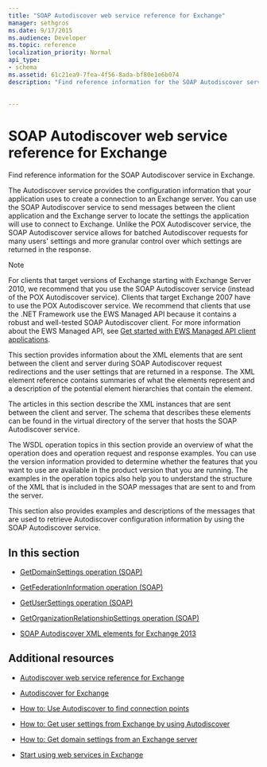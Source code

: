 ```yaml
---
title: "SOAP Autodiscover web service reference for Exchange"
manager: sethgros
ms.date: 9/17/2015
ms.audience: Developer
ms.topic: reference
localization_priority: Normal
api_type:
- schema
ms.assetid: 61c21ea9-7fea-4f56-8ada-bf80e1e6b074
description: "Find reference information for the SOAP Autodiscover service in Exchange."
 
 
---
```


# SOAP Autodiscover web service reference for Exchange

Find reference information for the SOAP Autodiscover service in Exchange.
  
The Autodiscover service provides the configuration information that your application uses to create a connection to an Exchange server. You can use the SOAP Autodiscover service to send messages between the client application and the Exchange server to locate the settings the application will use to connect to Exchange. Unlike the POX Autodiscover service, the SOAP Autodiscover service allows for batched Autodiscover requests for many users' settings and more granular control over which settings are returned in the response. 
  
> [!NOTE]
> For clients that target versions of Exchange starting with Exchange Server 2010, we recommend that you use the SOAP Autodiscover service (instead of the POX Autodiscover service). Clients that target Exchange 2007 have to use the POX Autodiscover service. We recommend that clients that use the .NET Framework use the EWS Managed API because it contains a robust and well-tested SOAP Autodiscover client. For more information about the EWS Managed API, see [Get started with EWS Managed API client applications](http://msdn.microsoft.com/library/c2267733-6f4f-49e5-9614-1e4a24c3af1a%28Office.15%29.aspx). 
  
This section provides information about the XML elements that are sent between the client and server during SOAP Autodiscover request redirections and the user settings that are returned in a response. The XML element reference contains summaries of what the elements represent and a description of the potential element hierarchies that contain the element. 
  
The articles in this section describe the XML instances that are sent between the client and server. The schema that describes these elements can be found in the virtual directory of the server that hosts the SOAP Autodiscover service.
  
The WSDL operation topics in this section provide an overview of what the operation does and operation request and response examples. You can use the version information provided to determine whether the features that you want to use are available in the product version that you are running. The examples in the operation topics also help you to understand the structure of the XML that is included in the SOAP messages that are sent to and from the server.
  
This section also provides examples and descriptions of the messages that are used to retrieve Autodiscover configuration information by using the SOAP Autodiscover service. 
  
## In this section
<a name="bk_InThisSection"> </a>

- [GetDomainSettings operation (SOAP)](getdomainsettings-operation-soap.md)
    
- [GetFederationInformation operation (SOAP)](getfederationinformation-operation-soap.md)
    
- [GetUserSettings operation (SOAP)](getusersettings-operation-soap.md)
    
- [GetOrganizationRelationshipSettings operation (SOAP)](getorganizationrelationshipsettings-operation-soap.md)
    
- [SOAP Autodiscover XML elements for Exchange 2013](soap-autodiscover-xml-elements-for-exchange-2013.md)
    
## Additional resources
<a name="bk_addresources"> </a>

- [Autodiscover web service reference for Exchange](autodiscover-web-service-reference-for-exchange.md)
    
- [Autodiscover for Exchange](http://msdn.microsoft.com/library/da0f9402-4e35-42c7-a15e-1e9e4e966e8b%28Office.15%29.aspx)
    
- [How to: Use Autodiscover to find connection points](http://msdn.microsoft.com/library/03896542-549b-4c45-973c-98f9025ea26c%28Office.15%29.aspx)
    
- [How to: Get user settings from Exchange by using Autodiscover](http://msdn.microsoft.com/library/6d90c305-4802-4e18-8d52-f60349feaa8d%28Office.15%29.aspx)
    
- [How to: Get domain settings from an Exchange server](http://msdn.microsoft.com/library/2f9acb81-5135-4f72-94e8-65c235d725e6%28Office.15%29.aspx)
    
- [Start using web services in Exchange](http://msdn.microsoft.com/library/e1b07a92-0595-4bf1-bd6b-c07e66a8c923%28Office.15%29.aspx)
    

